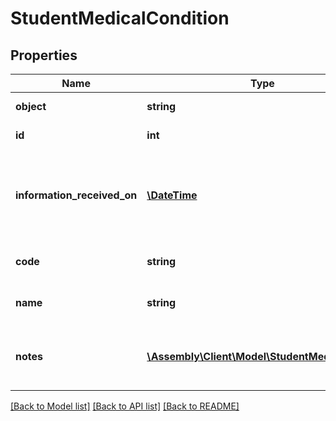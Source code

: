 # StudentMedicalCondition

## Properties
Name | Type | Description | Notes
------------ | ------------- | ------------- | -------------
**object** | **string** | Descriminator | [optional] [default to 'student_medical_condition']
**id** | **int** | Internal stable ID | [optional] 
**information_received_on** | [**\DateTime**](\DateTime.md) | The date and time that the medical condition was recorded within the MIS | [optional] 
**code** | **string** | The code of the medical condition | [optional] 
**name** | **string** | The name of the medical condition | [optional] 
**notes** | [**\Assembly\Client\Model\StudentMedicalNote[]**](StudentMedicalNote.md) | Additional information attached to the medical condition | [optional] 

[[Back to Model list]](../README.md#documentation-for-models) [[Back to API list]](../README.md#documentation-for-api-endpoints) [[Back to README]](../README.md)


